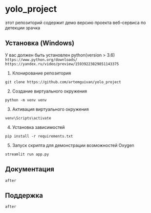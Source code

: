 # yolo_project
этот репозиторий содержит демо версию проекта веб-сервиса по детекции зрачка

<!--Инструкция-->
## Установка (Windows)
У вас должен быть установлен python(version > 3.6)
```https://www.python.org/downloads/```
```https://yandex.ru/video/preview/15939223829851143375``` 

1. Клонирование репозитория 

```git clone https://github.com/artemguivan/yolo_project```

2. Создание виртуального окружения

```python -m venv venv```

3. Активация виртуального окружения

```venv\Scripts\activate```

4. Установка зависимостей

```pip install -r requirements.txt```

5. Запуск скрипта для демонстрации возможностей Oxygen

```streamlit run app.py```

<!--Пользовательская документация-->
## Документация
```after```
 
<!--Поддержка-->
## Поддержка
```after```
